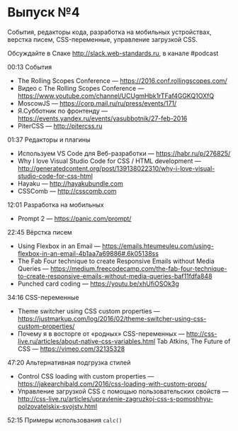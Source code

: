 # Выпуск №4

События, редакторы кода, разработка на мобильных устройствах, верстка писем, CSS-переменные, управление загрузкой CSS.

Обсуждайте в Слаке http://slack.web-standards.ru, в канале #​podcast

00:13 События

- The Rolling Scopes Conference — https://2016.conf.rollingscopes.com/
- Видео с The Rolling Scopes Conference — https://www.youtube.com/channel/UCUgmHbk1rTFaf4GGKQ1OXfQ
- MoscowJS — https://corp.mail.ru/ru/press/events/171/
- Я.Субботник по фронтенду — https://events.yandex.ru/events/yasubbotnik/27-feb-2016
- PiterCSS — http://pitercss.ru

01:37 Редакторы и плагины

- Используем VS Code для Веб-разработки — https://habr.ru/p/276825/
- Why I love Visual Studio Code for CSS / HTML development — http://generatedcontent.org/post/139138022310/why-i-love-visual-studio-code-for-css-html
- Hayaku — http://hayakubundle.com
- CSSComb — http://csscomb.com

12:01 Разработка на мобильных

- Prompt 2 — https://panic.com/prompt/

22:45 Вёрстка писем

- Using Flexbox in an Email — https://emails.hteumeuleu.com/using-flexbox-in-an-email-4b1aa7a69886#.6k05138ss
- The Fab Four technique to create Responsive Emails without Media Queries — https://medium.freecodecamp.com/the-fab-four-technique-to-create-responsive-emails-without-media-queries-baf11fdfa848
- Punched card coding — https://youtu.be/xhUfiOSOk3g

34:16 CSS-переменные

- Theme switcher using CSS custom properties — https://justmarkup.com/log/2016/02/theme-switcher-using-css-custom-properties/
- Почему я в восторге от «родных» CSS-переменных — http://css-live.ru/articles/about-native-css-variables.html
Tab Atkins, The Future of CSS — https://vimeo.com/32135328

47:20 Альтернативная подгрузка стилей

- Control CSS loading with custom properties — https://jakearchibald.com/2016/css-loading-with-custom-props/
- Управление загрузкой CSS с помощью пользовательских свойств — http://css-live.ru/articles/upravlenie-zagruzkoj-css-s-pomoshhyu-polzovatelskix-svojstv.html

52:15 Примеры использования `calc()`
